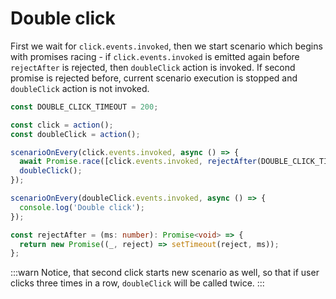 # Double click

First we wait for `click.events.invoked`, then we start scenario which begins with promises racing - if `click.events.invoked` is emitted again before `rejectAfter` is rejected, then `doubleClick` action is invoked.
If second promise is rejected before, current scenario execution is stopped and `doubleClick` action is not invoked.

```ts
const DOUBLE_CLICK_TIMEOUT = 200;

const click = action();
const doubleClick = action();

scenarioOnEvery(click.events.invoked, async () => {
  await Promise.race([click.events.invoked, rejectAfter(DOUBLE_CLICK_TIMEOUT)]);
  doubleClick();
});

scenarioOnEvery(doubleClick.events.invoked, async () => {
  console.log('Double click');
});
```

```ts title="Utils"
const rejectAfter = (ms: number): Promise<void> => {
  return new Promise((_, reject) => setTimeout(reject, ms));
};
```

:::warn
Notice, that second click starts new scenario as well, so that if user clicks three times in a row, `doubleClick` will be called twice.
:::

